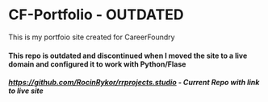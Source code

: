 # CF-Portfolio - OUTDATED

This is my portfoio site created for CareerFoundry


#### This repo is outdated and discontinued when I moved the site to a live domain and configured it to work with Python/Flase
##### https://github.com/RocinRykor/rrprojects.studio - Current Repo with link to live site
